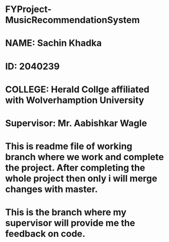 # FYProject-MusicRecommendationSystem

# NAME: Sachin Khadka 
# ID: 2040239
# COLLEGE: Herald Collge affiliated with Wolverhamption University 
# Supervisor: Mr. Aabishkar Wagle 


# This is readme file of working branch where we work and complete the project.  After completing the whole project then only i will merge changes with master.  


# This is the branch where my supervisor will provide me the feedback on code.  

